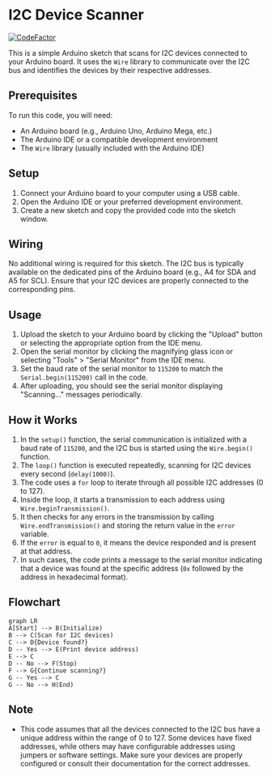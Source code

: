 # I2C Device Scanner

[![CodeFactor](https://www.codefactor.io/repository/github/1999azzar/arduino-i2c-scanner/badge)](https://www.codefactor.io/repository/github/1999azzar/arduino-i2c-scanner)

This is a simple Arduino sketch that scans for I2C devices connected to your Arduino board. It uses the `Wire` library to communicate over the I2C bus and identifies the devices by their respective addresses.

## Prerequisites

To run this code, you will need:

- An Arduino board (e.g., Arduino Uno, Arduino Mega, etc.)
- The Arduino IDE or a compatible development environment
- The `Wire` library (usually included with the Arduino IDE)

## Setup

1. Connect your Arduino board to your computer using a USB cable.
2. Open the Arduino IDE or your preferred development environment.
3. Create a new sketch and copy the provided code into the sketch window.

## Wiring

No additional wiring is required for this sketch. The I2C bus is typically available on the dedicated pins of the Arduino board (e.g., A4 for SDA and A5 for SCL). Ensure that your I2C devices are properly connected to the corresponding pins.

## Usage

1. Upload the sketch to your Arduino board by clicking the "Upload" button or selecting the appropriate option from the IDE menu.
2. Open the serial monitor by clicking the magnifying glass icon or selecting "Tools" > "Serial Monitor" from the IDE menu.
3. Set the baud rate of the serial monitor to `115200` to match the `Serial.begin(115200)` call in the code.
4. After uploading, you should see the serial monitor displaying "Scanning..." messages periodically.

## How it Works

1. In the `setup()` function, the serial communication is initialized with a baud rate of `115200`, and the I2C bus is started using the `Wire.begin()` function.
2. The `loop()` function is executed repeatedly, scanning for I2C devices every second (`delay(1000)`).
3. The code uses a `for` loop to iterate through all possible I2C addresses (0 to 127).
4. Inside the loop, it starts a transmission to each address using `Wire.beginTransmission()`.
5. It then checks for any errors in the transmission by calling `Wire.endTransmission()` and storing the return value in the `error` variable.
6. If the `error` is equal to `0`, it means the device responded and is present at that address.
7. In such cases, the code prints a message to the serial monitor indicating that a device was found at the specific address (`0x` followed by the address in hexadecimal format).

## Flowchart 

```mermaid
graph LR
A[Start] --> B(Initialize)
B --> C(Scan for I2C devices)
C --> D{Device found?}
D -- Yes --> E(Print device address)
E --> C
D -- No --> F(Stop)
F --> G{Continue scanning?}
G -- Yes --> C
G -- No --> H(End)
```

## Note

- This code assumes that all the devices connected to the I2C bus have a unique address within the range of 0 to 127. Some devices have fixed addresses, while others may have configurable addresses using jumpers or software settings. Make sure your devices are properly configured or consult their documentation for the correct addresses.
